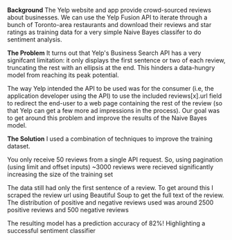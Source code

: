 **Background**
The Yelp website and app provide crowd-sourced reviews about businesses. We can use the Yelp Fusion API to iterate through a bunch of Toronto-area restaurants and download their reviews and star ratings as training data for a very simple Naive Bayes classifer to do sentiment analysis.

**The Problem**
It turns out that Yelp's Business Search API has a very signifcant limitation: it only displays the first sentence or two of each review, truncating the rest with an ellipsis at the end. This hinders a data-hungry model from reaching its peak potential.

The way Yelp intended the API to be used was for the consumer (i.e, the application developer using the API) to use the included reviews[x].url field to redirect the end-user to a web page containing the rest of the review (so that Yelp can get a few more ad impressions in the process). Our goal was to get around this problem and improve the results of the Naive Bayes model.

**The Solution**
I used a combination of techniques to improve the training dataset.

You only receive 50 reviews from a single API request. So, using pagination (using limit and offset inputs) ~3000 reviews were recieved significantly increasing the size of the training set

The data still had only the first sentence of a review. To get around this I scraped the review url using Beautiful Soup to get the full text of the review. The distribution of positive and negative reviews used was around 2500 positive reviews and 500 negative reviews

The resulting model has a prediction accuracy of 82%! Highlighting a successful sentiment classifier
